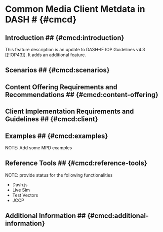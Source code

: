 # Common Media Client Metdata in DASH # {#cmcd}

## Introduction ## {#cmcd:introduction}

This feature description is an update to DASH-IF IOP Guidelines v4.3 [[!IOP43]].
It adds an additional feature.

## Scenarios ## {#cmcd:scenarios}


## Content Offering Requirements and Recommendations ## {#cmcd:content-offering}


## Client Implementation Requirements and Guidelines ## {#cmcd:client}



## Examples ## {#cmcd:examples}

NOTE: Add some MPD examples

## Reference Tools ## {#cmcd:reference-tools}

NOTE: provide status for the following functionalities
  * Dash.js
  * Live Sim
  * Test Vectors
  * JCCP

## Additional Information ## {#cmcd:additional-information}
